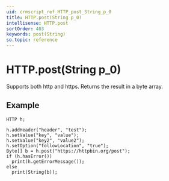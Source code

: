 ```yaml
---
uid: crmscript_ref_HTTP_post_String_p_0
title: HTTP.post(String p_0)
intellisense: HTTP.post
sortOrder: 403
keywords: post(String)
so.topic: reference
---
```


# HTTP.post(String p_0)

Supports both http and https. Returns the result in a byte array.

## Example

    HTTP h;
   
    h.addHeader("header", "test");
    h.setValue("key", "value");
    h.setValue("key2", "value2");
    h.setOption("followLocation", "true");
    Byte[] b = h.post("https://httpbin.org/post");
    if (h.hasError())
      print(h.getErrorMessage());
    else
      print(String(b));
